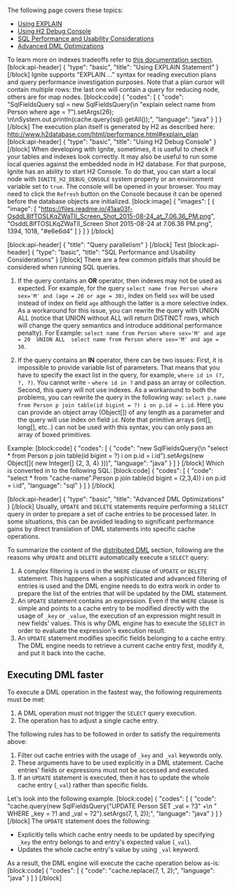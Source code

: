 The following page covers these topics:
* [Using EXPLAIN](#using-explain-statement)
* [Using H2 Debug Console](#using-h2-debug-console)
* [SQL Performance and Usability Considerations](#sql-performance-and-usability-considerations)
* [Advanced DML Optimizations](#advanced-dml-optimizations)

To learn more on indexes tradeoffs refer to [this documentation section](http://apacheignite.readme.io/docs/indexes#indexes-tradeoffs).
[block:api-header]
{
  "type": "basic",
  "title": "Using EXPLAIN Statement"
}
[/block]
Ignite supports "EXPLAIN ..." syntax for reading execution plans and query performance investigation purposes.  Note that a plan cursor will contain multiple rows: the last one will contain a query for reducing node, others are for map nodes.
[block:code]
{
  "codes": [
    {
      "code": "SqlFieldsQuery sql = new SqlFieldsQuery(\n  \"explain select name from Person where age = ?\").setArgs(26); \n\nSystem.out.println(cache.query(sql).getAll());",
      "language": "java"
    }
  ]
}
[/block]
The execution plan itself is generated by H2 as described here: 
http://www.h2database.com/html/performance.html#explain_plan
[block:api-header]
{
  "type": "basic",
  "title": "Using H2 Debug Console"
}
[/block]
When developing with Ignite, sometimes, it is useful to check if your tables and indexes look  correctly. It may also be useful to run some local queries against the embedded node in H2 database. For that purpose, Ignite has an ability to start H2 Console. To do that, you can start a local node with `IGNITE_H2_DEBUG_CONSOLE` system property or an environment variable set to `true`. The console will be opened in your browser. You may need to click the `Refresh` button on the Console because it can be opened before the database objects are initialized. 
[block:image]
{
  "images": [
    {
      "image": [
        "https://files.readme.io/41aa03f-OsddL8lfTOSLKqZWaTlI_Screen_Shot_2015-08-24_at_7.06.36_PM.png",
        "OsddL8lfTOSLKqZWaTlI_Screen Shot 2015-08-24 at 7.06.36 PM.png",
        1394,
        1018,
        "#e6e6d4"
      ]
    }
  ]
}
[/block]

[block:api-header]
{
  "title": "Query parallelism"
}
[/block]
Test
[block:api-header]
{
  "type": "basic",
  "title": "SQL Performance and Usability Considerations"
}
[/block]
There are a few common pitfalls that should be considered when running SQL queries.

1. If the query contains an **OR** operator, then indexes may not be used as expected. For example, for the query `select name from Person where sex='M' and (age = 20 or age = 30)`, index on field `sex` will be used instead of index on field `age` although the latter is a more selective index. As a workaround for this issue, you can rewrite the query with UNION ALL (notice that UNION without ALL will return DISTINCT rows, which will change the query semantics and introduce additional performance penalty). For Example:
 `select name from Person where sex='M' and age = 20 
UNION ALL 
select name from Person where sex='M' and age = 30`. 

2. If the query contains an **IN** operator, there can be two issues: First, it is impossible to provide variable list of parameters. That means that you have to specify the exact list in the query, for example, `where id in (?, ?, ?)`. You cannot write - `where id in ?` and pass an array or collection. Second, this query will not use indexes. As a workaround to both the problems, you can rewrite the query in the following way: `select p.name from Person p join table(id bigint = ?) i on p.id = i.id`. 
Here you can provide an object array (Object[]) of any length as a parameter and the query will use index on field `id`. Note that primitive arrays (int[], long[], etc..) can not be used with this syntax, you can only pass an array of boxed primitives.

Example:
[block:code]
{
  "codes": [
    {
      "code": "new SqlFieldsQuery(\n  \"select * from Person p join table(id bigint = ?) i on p.id = i.id\").setArgs(new Object[]{ new Integer[] {2, 3, 4} }))",
      "language": "java"
    }
  ]
}
[/block]
Which is converted in to the following SQL:
[block:code]
{
  "codes": [
    {
      "code": "select * from \"cache-name\".Person p join table(id bigint = (2,3,4)) i on p.id = i.id",
      "language": "sql"
    }
  ]
}
[/block]

[block:api-header]
{
  "type": "basic",
  "title": "Advanced DML Optimizations"
}
[/block]
Usually, `UPDATE` and `DELETE` statements require performing a `SELECT` query in order to prepare a set of cache entries to be processed later. In some situations, this can be avoided leading to significant performance gains by direct translation of DML statements into specific cache operations.

To summarize the content of the [distributed DML](doc:dml) section, following are the reasons why `UPDATE` and `DELETE` automatically execute a `SELECT` query:

1. A complex filtering is used in the `WHERE` clause of `UPDATE` or `DELETE` statement. This happens when a sophisticated and advanced filtering of entries is used and the DML engine needs to do extra work in order to prepare the list of the entries that will be updated by the DML statement. 
2. An `UPDATE` statement contains an expression. Even if the `WHERE` clause is simple and points to a cache entry to be modified directly with the usage of `_key` or `_value`, the execution of an expression might result in new fields' values. This is why DML engine has to execute the `SELECT` in order to evaluate the expression's execution result.
3. An `UPDATE` statement modifies specific fields belonging to a cache entry. The DML engine needs to retrieve a current cache entry first, modify it, and put it back into the cache. 

## Executing DML faster

To execute a DML operation in the fastest way, the following requirements must be met:
1. A DML operation must not trigger the `SELECT` query execution.
2. The operation has to adjust a single cache entry.

The following rules has to be followed in order to satisfy the requirements above: 
1. Filter out cache entries with the usage of `_key` and `_val` keywords only.
2. These arguments have to be used explicitly in a DML statement. Cache entries' fields or expressions must not be accessed and executed.
3. If an `UPDATE` statement is executed, then it has to update the whole cache entry (`_val`) rather than specific fields.

Let's look into the following example.
[block:code]
{
  "codes": [
    {
      "code": "cache.query(new SqlFieldsQuery(\"UPDATE Person SET _val = ?3\" +\n    \" WHERE _key = ?1 and _val = ?2\").setArgs(7, 1, 2));",
      "language": "java"
    }
  ]
}
[/block]
The `UPDATE` statement does the following:
- Explicitly tells which cache entry needs to be updated by specifying `_key` the entry belongs to and entry's expected value (`_val`).
- Updates the whole cache entry's value by using `_val` keyword.

As a result, the DML engine will execute the cache operation below as-is:
[block:code]
{
  "codes": [
    {
      "code": "cache.replace(7, 1, 2);",
      "language": "java"
    }
  ]
}
[/block]
